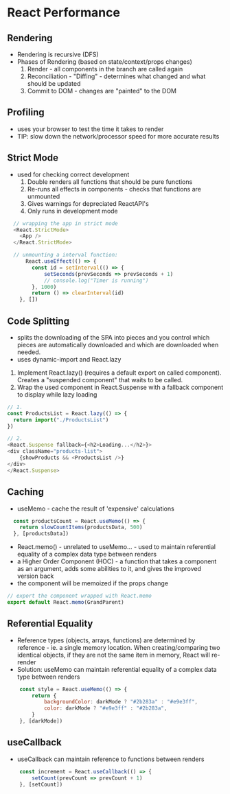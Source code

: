 # React Performance

## Rendering 
- Rendering is recursive (DFS)
- Phases of Rendering (based on state/context/props changes)
    1. Render - all components in the branch are called again
    2. Reconciliation - "Diffing" - determines what changed and what should be updated
    3. Commit to DOM - changes are "painted" to the DOM

## Profiling
- uses your browser to test the time it takes to render
- TIP: slow down the network/processor speed for more accurate results

## Strict Mode
- used for checking correct development
    1. Double renders all functions that should be pure functions
    2. Re-runs all effects in components - checks that functions are unmounted
    3. Gives warnings for depreciated ReactAPI's
    4. Only runs in development mode

``` JavaScript
  // wrapping the app in strict mode
  <React.StrictMode>
    <App />
  </React.StrictMode>

  // unmounting a interval function: 
      React.useEffect(() => {
        const id = setInterval(() => {
            setSeconds(prevSeconds => prevSeconds + 1)
            // console.log("Timer is running")
        }, 1000)
        return () => clearInterval(id)
    }, [])
```

## Code Splitting
- splits the downloading of the SPA into pieces and you control which pieces are automatically downloaded and which are downloaded when needed.
- uses dynamic-import and React.lazy

1. Implement React.lazy() (requires a default export on called component). Creates a "suspended component" that waits to be called.
2. Wrap the used component in React.Suspense with a fallback component to display while lazy loading

``` JavaScript
// 1. 
const ProductsList = React.lazy(() => {
  return import("./ProductsList")
})

// 2. 
<React.Suspense fallback={<h2>Loading...</h2>}>
<div className="products-list">
    {showProducts && <ProductsList />}
</div>
</React.Suspense>
```

## Caching
- useMemo - cache the result of 'expensive' calculations

``` JavaScript
  const productsCount = React.useMemo(() => {
    return slowCountItems(productsData, 500)
  }, [productsData])
```

- React.memo() - unrelated to useMemo... - used to maintain referential equality of a complex data type between renders
- a Higher Order Component (HOC) - a function that takes a component as an argument, adds some abilities to it, and gives the improved version back
- the component will be memoized if the props change
``` JavaScript
// export the component wrapped with React.memo
export default React.memo(GrandParent)
```

## Referential Equality
- Reference types (objects, arrays, functions) are determined by reference - ie. a single memory location.  When creating/comparing two identical objects, if they are not the same item in memory, React will re-render
- Solution: useMemo can maintain referential equality of a complex data type between renders

``` JavaScript
    const style = React.useMemo(() => {
        return {
            backgroundColor: darkMode ? "#2b283a" : "#e9e3ff",
            color: darkMode ? "#e9e3ff" : "#2b283a",
        }
    }, [darkMode])

```

## useCallback
- useCallback can maintain reference to functions between renders

``` JavaScript
    const increment = React.useCallback(() => {
        setCount(prevCount => prevCount + 1)
    }, [setCount])
```